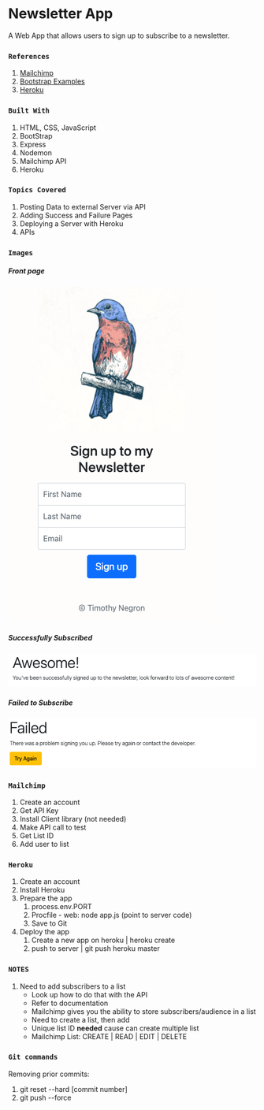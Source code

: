 # Newsletter App

A Web App that allows users to sign up to subscribe to a newsletter.

### `References`

1. [Mailchimp](https://mailchimp.com/)
2. [Bootstrap Examples](https://getbootstrap.com/docs/4.0/examples/)
3. [Heroku](https://www.heroku.com/)


### `Built With`

1. HTML, CSS, JavaScript
2. BootStrap
3. Express
4. Nodemon
5. Mailchimp API
6. Heroku

### `Topics Covered`

1. Posting Data to external Server via API
2. Adding Success and Failure Pages
3. Deploying a Server with Heroku
4. APIs

### `Images`

##### Front page
![front page image](assets/front-page.png)
##### Successfully Subscribed
![success image](assets/success.png)
##### Failed to Subscribe
![failed image](assets/failed.png)

### `Mailchimp`

1. Create an account
2. Get API Key
3. Install Client library (not needed)
4. Make API call to test
5. Get List ID
6. Add user to list

### `Heroku`

1. Create an account
2. Install Heroku
3. Prepare the app
   1. process.env.PORT
   2. Procfile - web: node app.js (point to server code)
   3. Save to Git
4. Deploy the app
   1. Create a new app on heroku | heroku create
   2. push to server | git push heroku master


### `NOTES`

1. Need to add subscribers to a list
   * Look up how to do that with the API
   * Refer to documentation
   * Mailchimp gives you the ability to store subscribers/audience in a list
   * Need to create a list, then add
   * Unique list ID **needed** cause can create multiple list
   * Mailchimp List: CREATE | READ | EDIT | DELETE 

### `Git commands`

Removing prior commits:
1. git reset --hard [commit number]
2. git push --force
